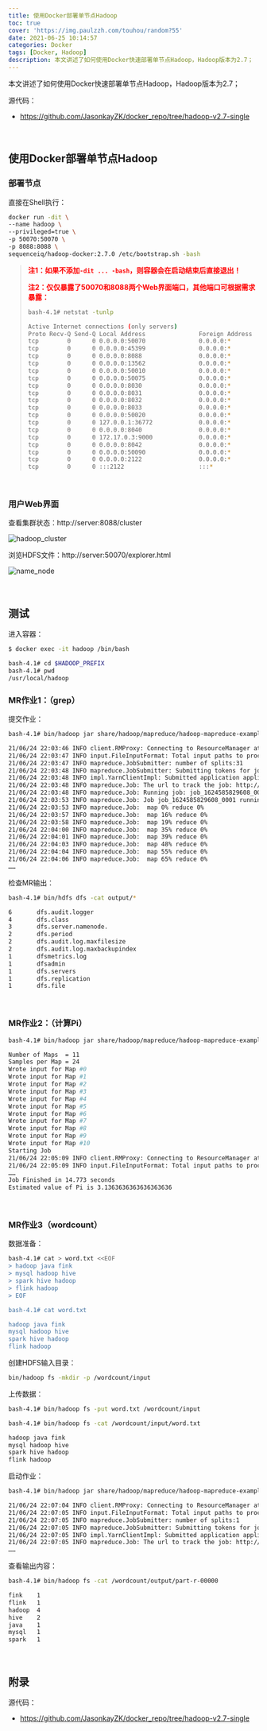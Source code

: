 ```yaml
---
title: 使用Docker部署单节点Hadoop
toc: true
cover: 'https://img.paulzzh.com/touhou/random?55'
date: 2021-06-25 10:14:57
categories: Docker
tags: [Docker, Hadoop]
description: 本文讲述了如何使用Docker快速部署单节点Hadoop，Hadoop版本为2.7；
---
```


本文讲述了如何使用Docker快速部署单节点Hadoop，Hadoop版本为2.7；

源代码：

-   https://github.com/JasonkayZK/docker_repo/tree/hadoop-v2.7-single

<br/>

<!--more-->

## **使用Docker部署单节点Hadoop**

### **部署节点**

直接在Shell执行：

```bash
docker run -dit \
--name hadoop \
--privileged=true \
-p 50070:50070 \
-p 8088:8088 \
sequenceiq/hadoop-docker:2.7.0 /etc/bootstrap.sh -bash
```

>   <font color="#f00">**注1：如果不添加`-dit ... -bash`，则容器会在启动结束后直接退出！**</font>
>
>   <font color="#f00">**注2：仅仅暴露了50070和8088两个Web界面端口，其他端口可根据需求暴露：**</font>
>
>   ```bash
>   bash-4.1# netstat -tunlp
>   
>   Active Internet connections (only servers)
>   Proto Recv-Q Send-Q Local Address               Foreign Address             State       PID/Program name   
>   tcp        0      0 0.0.0.0:50070               0.0.0.0:*                   LISTEN      138/java            
>   tcp        0      0 0.0.0.0:45399               0.0.0.0:*                   LISTEN      737/java            
>   tcp        0      0 0.0.0.0:8088                0.0.0.0:*                   LISTEN      606/java            
>   tcp        0      0 0.0.0.0:13562               0.0.0.0:*                   LISTEN      737/java            
>   tcp        0      0 0.0.0.0:50010               0.0.0.0:*                   LISTEN      264/java            
>   tcp        0      0 0.0.0.0:50075               0.0.0.0:*                   LISTEN      264/java            
>   tcp        0      0 0.0.0.0:8030                0.0.0.0:*                   LISTEN      606/java            
>   tcp        0      0 0.0.0.0:8031                0.0.0.0:*                   LISTEN      606/java            
>   tcp        0      0 0.0.0.0:8032                0.0.0.0:*                   LISTEN      606/java            
>   tcp        0      0 0.0.0.0:8033                0.0.0.0:*                   LISTEN      606/java            
>   tcp        0      0 0.0.0.0:50020               0.0.0.0:*                   LISTEN      264/java            
>   tcp        0      0 127.0.0.1:36772             0.0.0.0:*                   LISTEN      264/java            
>   tcp        0      0 0.0.0.0:8040                0.0.0.0:*                   LISTEN      737/java            
>   tcp        0      0 172.17.0.3:9000             0.0.0.0:*                   LISTEN      138/java            
>   tcp        0      0 0.0.0.0:8042                0.0.0.0:*                   LISTEN      737/java            
>   tcp        0      0 0.0.0.0:50090               0.0.0.0:*                   LISTEN      436/java            
>   tcp        0      0 0.0.0.0:2122                0.0.0.0:*                   LISTEN      28/sshd             
>   tcp        0      0 :::2122                     :::*                        LISTEN      28/sshd
>   ```
>
>   

<br/>

### **用户Web界面**

查看集群状态：http://server:8088/cluster

![hadoop_cluster](https://cdn.jsdelivr.net/gh/jasonkayzk/docker_repo@hadoop-v2.7-single/images/hadoop_cluster.png)

浏览HDFS文件：http://server:50070/explorer.html

![name_node](https://cdn.jsdelivr.net/gh/jasonkayzk/docker_repo@hadoop-v2.7-single/images/name_node.png)

<br/>

## **测试**

进入容器：

```bash
$ docker exec -it hadoop /bin/bash

bash-4.1# cd $HADOOP_PREFIX
bash-4.1# pwd
/usr/local/hadoop
```

### **MR作业1：（grep）**

提交作业：

```bash
bash-4.1# bin/hadoop jar share/hadoop/mapreduce/hadoop-mapreduce-examples-2.7.0.jar grep input output 'dfs[a-z.]+'

21/06/24 22:03:46 INFO client.RMProxy: Connecting to ResourceManager at /0.0.0.0:8032
21/06/24 22:03:47 INFO input.FileInputFormat: Total input paths to process : 31
21/06/24 22:03:47 INFO mapreduce.JobSubmitter: number of splits:31
21/06/24 22:03:48 INFO mapreduce.JobSubmitter: Submitting tokens for job: job_1624585829608_0001
21/06/24 22:03:48 INFO impl.YarnClientImpl: Submitted application application_1624585829608_0001
21/06/24 22:03:48 INFO mapreduce.Job: The url to track the job: http://9e97f02ea23b:8088/proxy/application_1624585829608_0001/
21/06/24 22:03:48 INFO mapreduce.Job: Running job: job_1624585829608_0001
21/06/24 22:03:53 INFO mapreduce.Job: Job job_1624585829608_0001 running in uber mode : false
21/06/24 22:03:53 INFO mapreduce.Job:  map 0% reduce 0%
21/06/24 22:03:57 INFO mapreduce.Job:  map 16% reduce 0%
21/06/24 22:03:58 INFO mapreduce.Job:  map 19% reduce 0%
21/06/24 22:04:00 INFO mapreduce.Job:  map 35% reduce 0%
21/06/24 22:04:01 INFO mapreduce.Job:  map 39% reduce 0%
21/06/24 22:04:03 INFO mapreduce.Job:  map 48% reduce 0%
21/06/24 22:04:04 INFO mapreduce.Job:  map 55% reduce 0%
21/06/24 22:04:06 INFO mapreduce.Job:  map 65% reduce 0%
……
```

检查MR输出：

```bash
bash-4.1# bin/hdfs dfs -cat output/*

6       dfs.audit.logger
4       dfs.class
3       dfs.server.namenode.
2       dfs.period
2       dfs.audit.log.maxfilesize
2       dfs.audit.log.maxbackupindex
1       dfsmetrics.log
1       dfsadmin
1       dfs.servers
1       dfs.replication
1       dfs.file
```

<br/>

### **MR作业2：（计算Pi）**


```bash
bash-4.1# bin/hadoop jar share/hadoop/mapreduce/hadoop-mapreduce-examples-2.7.0.jar pi 11 24

Number of Maps  = 11
Samples per Map = 24
Wrote input for Map #0
Wrote input for Map #1
Wrote input for Map #2
Wrote input for Map #3
Wrote input for Map #4
Wrote input for Map #5
Wrote input for Map #6
Wrote input for Map #7
Wrote input for Map #8
Wrote input for Map #9
Wrote input for Map #10
Starting Job
21/06/24 22:05:09 INFO client.RMProxy: Connecting to ResourceManager at /0.0.0.0:8032
21/06/24 22:05:09 INFO input.FileInputFormat: Total input paths to process : 11
……
Job Finished in 14.773 seconds
Estimated value of Pi is 3.1363636363636363636
```

<br/>

### **MR作业3（wordcount）**

数据准备：


```bash
bash-4.1# cat > word.txt <<EOF
> hadoop java fink
> mysql hadoop hive
> spark hive hadoop
> flink hadoop
> EOF

bash-4.1# cat word.txt 

hadoop java fink
mysql hadoop hive
spark hive hadoop
flink hadoop
```

创建HDFS输入目录：


```bash
bin/hadoop fs -mkdir -p /wordcount/input
```

上传数据：

```bash
bash-4.1# bin/hadoop fs -put word.txt /wordcount/input

bash-4.1# bin/hadoop fs -cat /wordcount/input/word.txt

hadoop java fink
mysql hadoop hive
spark hive hadoop
flink hadoop
```

启动作业：

```bash
bash-4.1# bin/hadoop jar share/hadoop/mapreduce/hadoop-mapreduce-examples-2.7.0.jar wordcount /wordcount/input /wordcount/output

21/06/24 22:07:04 INFO client.RMProxy: Connecting to ResourceManager at /0.0.0.0:8032
21/06/24 22:07:05 INFO input.FileInputFormat: Total input paths to process : 1
21/06/24 22:07:05 INFO mapreduce.JobSubmitter: number of splits:1
21/06/24 22:07:05 INFO mapreduce.JobSubmitter: Submitting tokens for job: job_1624585829608_0004
21/06/24 22:07:05 INFO impl.YarnClientImpl: Submitted application application_1624585829608_0004
21/06/24 22:07:05 INFO mapreduce.Job: The url to track the job: http://9e97f02ea23b:8088/proxy/application_1624585829608_0004/
……
```

查看输出内容：

```bash
bash-4.1# bin/hadoop fs -cat /wordcount/output/part-r-00000

fink    1
flink   1
hadoop  4
hive    2
java    1
mysql   1
spark   1
```

<br/>

## **附录**

源代码：

-   https://github.com/JasonkayZK/docker_repo/tree/hadoop-v2.7-single

<br/>
